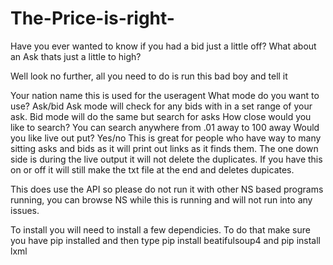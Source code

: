 # The-Price-is-right-

Have you ever wanted to know if you had a bid just a little off?
What about an Ask thats just a little to high?

Well look no further, all you need to do is run this bad boy and tell it

Your nation name this is used for the useragent
What mode do you want to use? Ask/bid Ask mode will check for any bids with in a set range of your ask.  Bid mode will do the same but search for asks
How close would you like to search? You can search anywhere from .01 away to 100 away
Would you like live out put? Yes/no  This is great for people who have way to many sitting asks and bids as it will print out links as it finds them.  The one down side is during the live output it will not delete the duplicates.  If you have this on or off it will still make the txt file at the end and deletes dupicates. 



This does use the API so please do not run it with other NS based programs running, you can browse NS while this is running and will not run into any issues. 


To install you will need to install a few dependicies.  To do that make sure you have pip installed and then type 
pip install beatifulsoup4 
and
pip install lxml
